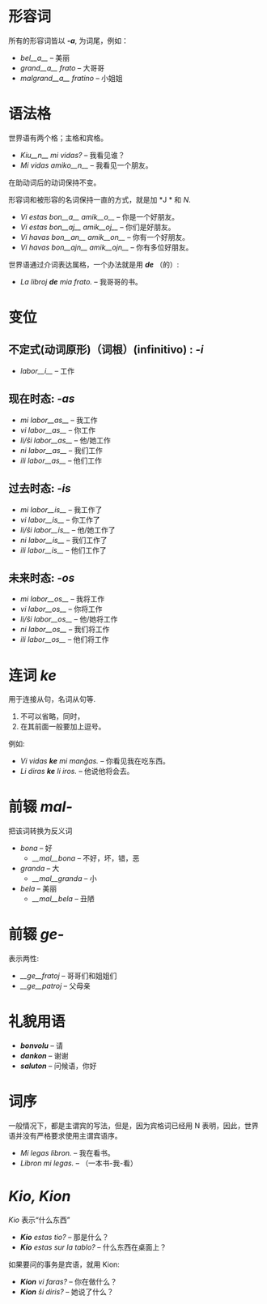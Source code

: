 # 形容词

所有的形容词皆以 *__-a__*, 为词尾，例如：

- *bel__a__* – 美丽
- *grand__a__ frato* – 大哥哥
- *malgrand__a__ fratino* – 小姐姐

# 语法格

世界语有两个格；主格和宾格。

- *Kiu__n__ mi vidas?* – 我看见谁？
- *Mi vidas amiko__n__* – 我看见一个朋友。

在助动词后的动词保持不变。

形容词和被形容的名词保持一直的方式，就是加 *J * 和 *N*.

- *Vi estas bon__a__ amik__o__* – 你是一个好朋友。
- *Vi estas bon__aj__ amik__oj__* – 你们是好朋友。
- *Vi havas bon__an__ amik__on__* – 你有一个好朋友。
- *Vi havas bon__ajn__ amik__ojn__* – 你有多位好朋友。


世界语通过介词表达属格，一个办法就是用 *__de__* （的）:

- *La libroj __de__ mia frato.* – 我哥哥的书。

# 变位 

## 不定式(动词原形)（词根）(infinitivo) : *-i*
  
- *labor__i__*          – 工作

## 现在时态: *-as*

- *mi labor__as__*      – 我工作
- *vi labor__as__*      – 你工作
- *li/ŝi labor__as__*   – 他/她工作
- *ni labor__as__*      – 我们工作
- *ili labor__as__*     – 他们工作

## 过去时态: *-is*

- *mi labor__is__*      – 我工作了
- *vi labor__is__*      – 你工作了
- *li/ŝi labor__is__*   – 他/她工作了
- *ni labor__is__*      – 我们工作了
- *ili labor__is__*     – 他们工作了

## 未来时态: *-os*

- *mi labor__os__*      – 我将工作
- *vi labor__os__*      – 你将工作
- *li/ŝi labor__os__*   – 他/她将工作
- *ni labor__os__*      – 我们将工作
- *ili labor__os__*     – 他们将工作

# 连词 *ke*

用于连接从句，名词从句等. 

1. 不可以省略，同时，
2. 在其前面一般要加上逗号。

例如:

- *Vi vidas __ke__ mi manĝas.* – 你看见我在吃东西。
- *Li diras __ke__ li iros.* – 他说他将会去。

# 前辍 *mal-*

把该词转换为反义词

- *bona* – 好
  - *__mal__bona* – 不好，坏，错，恶
- *granda* – 大
  - *__mal__granda* – 小
- *bela* – 美丽
  - *__mal__bela* – 丑陋

# 前辍 *ge-*

表示两性:

- *__ge__fratoj* – 哥哥们和姐姐们
- *__ge__patroj* – 父母亲

# 礼貌用语

- *__bonvolu__* – 请
- *__dankon__* – 谢谢
- *__saluton__* – 问候语，你好

# 词序

 一般情况下，都是主谓宾的写法，但是，因为宾格词已经用 N 表明，因此，世界语并没有严格要求使用主谓宾语序。

- *Mi legas libron.* – 我在看书。
- *Libron mi legas.* – （一本书-我-看）

# *Kio, Kion*

*Kio* 表示“什么东西”

- *__Kio__ estas tio?* – 那是什么？
- *__Kio__ estas sur la tablo?* – 什么东西在桌面上？

 如果要问的事务是宾语，就用 Kion:

- *__Kion__ vi faras?* – 你在做什么？
- *__Kion__ ŝi diris?* – 她说了什么？

